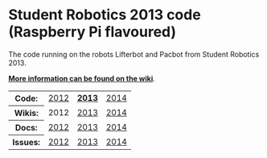 # Student Robotics 2013 code (Raspberry Pi flavoured)

The code running on the robots Lifterbot and Pacbot from Student Robotics 2013.

**[More information can be found on the wiki](https://github.com/Systemetric/sr-pi-2013/wiki)**.

<table>
  <tr>
    <th>Code:</th>
    <td><a href="https://github.com/Systemetric/sr-pi-2012/">2012</a></td>
    <td><b><a href="https://github.com/Systemetric/sr-pi-2013/">2013</a></b></td>
    <td><a href="https://github.com/Systemetric/sr-2014/">2014</a></td>
  </tr>
  <tr>
    <th>Wikis:</th>
    <td>2012</td>
    <td><a href="https://github.com/Systemetric/sr-pi-2013/wiki/">2013</a></td>
    <td><a href="https://github.com/Systemetric/sr-2014/wiki/">2014</a></td>
  </tr>
  <tr>
    <th>Docs:</th>
    <td><a href="http://systemetric.github.io/sr-pi-2012/">2012</a></td>
    <td><a href="http://systemetric.github.io/sr-pi-2013/html/">2013</a></td>
    <td><a href="http://systemetric.github.io/sr-2014/html/">2014</a></td>
  </tr>
  <tr>
    <th>Issues:</th>
    <td><a href="https://github.com/Systemetric/sr-pi-2012/issues/">2012</a></td>
    <td><a href="https://github.com/Systemetric/sr-pi-2013/issues/">2013</a></td>
    <td><a href="https://github.com/Systemetric/sr-2014/issues/">2014</a></td>
  </tr>
</table>
